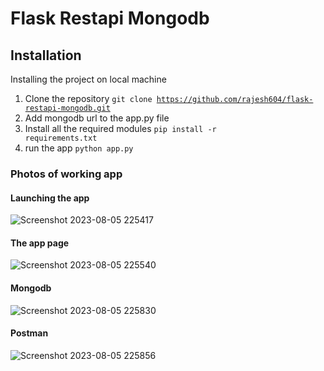 # Flask Restapi Mongodb

## Installation

Installing the project on local machine

1. Clone the repository <code>git clone https://github.com/rajesh604/flask-restapi-mongodb.git</code>
2. Add mongodb url to the app.py file
3. Install all the required modules <code>pip install -r requirements.txt</code>
4. run the app <code>python app.py</code>

### Photos of working app

#### Launching the app
![Screenshot 2023-08-05 225417](https://github.com/rajesh604/flask-restapi-mongodb/assets/77529419/55f33f7c-de16-42e6-82cb-8a1258644b60)

#### The app page
![Screenshot 2023-08-05 225540](https://github.com/rajesh604/flask-restapi-mongodb/assets/77529419/b9c104ff-4857-4c4b-b6c9-35ed7979555e)

#### Mongodb
![Screenshot 2023-08-05 225830](https://github.com/rajesh604/flask-restapi-mongodb/assets/77529419/f58fc08f-389f-42f5-af74-da7c33bc8a6c)

#### Postman
![Screenshot 2023-08-05 225856](https://github.com/rajesh604/flask-restapi-mongodb/assets/77529419/77e956b4-475d-4535-9ebe-f5dc2a46fb18)
